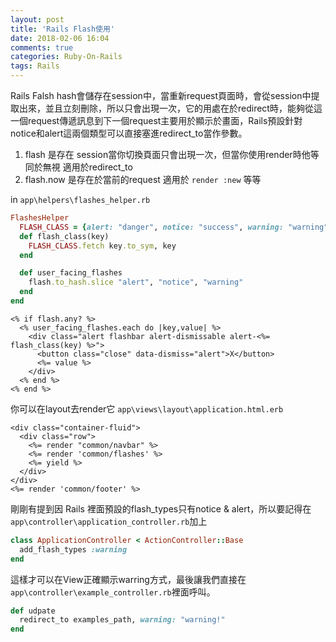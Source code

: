 ```yaml
---
layout: post
title: 'Rails Flash使用'
date: 2018-02-06 16:04
comments: true
categories: Ruby-On-Rails
tags: Rails
---
```

Rails Falsh hash會儲存在session中，當重新request頁面時，會從session中提取出來，並且立刻刪除，所以只會出現一次，它的用處在於redirect時，能夠從這一個request傳遞訊息到下一個request主要用於顯示於畫面，Rails預設針對notice和alert這兩個類型可以直接塞進redirect_to當作參數。
1. flash 是存在 session當你切換頁面只會出現一次，但當你使用render時他等同於無視 適用於redirect_to
2. flash.now 是存在於當前的request 適用於 `render :new` 等等

in `app\helpers\flashes_helper.rb`
```rb
FlashesHelper
  FLASH_CLASS = {alert: "danger", notice: "success", warning: "warning"}.freeze
  def flash_class(key)
    FLASH_CLASS.fetch key.to_sym, key
  end

  def user_facing_flashes
    flash.to_hash.slice "alert", "notice", "warning"
  end
end
```

```erb
<% if flash.any? %>
  <% user_facing_flashes.each do |key,value| %>
    <div class="alert flashbar alert-dismissable alert-<%= flash_class(key) %>">
	  <button class="close" data-dismiss="alert">X</button>
	  <%= value %>
	</div>
  <% end %>
<% end %>
```
你可以在layout去render它 `app\views\layout\application.html.erb`
```erb
<div class="container-fluid">
  <div class="row">
    <%= render "common/navbar" %>
	<%= render 'common/flashes' %>
	<%= yield %>
  </div>
</div>
<%= render 'common/footer' %>
```
剛剛有提到因 Rails 裡面預設的flash_types只有notice & alert，所以要記得在`app\controller\application_controller.rb`加上
```rb
class ApplicationController < ActionController::Base
  add_flash_types :warning
end
```
這樣才可以在View正確顯示warring方式，最後讓我們直接在`app\controller\example_controller.rb`裡面呼叫。
```rb
def udpate
  redirect_to examples_path, warning: "warning!"
end
```